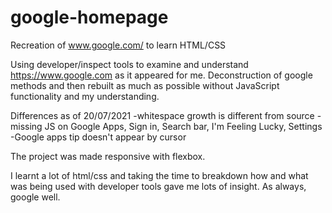 # google-homepage
Recreation of www.google.com/ to learn HTML/CSS

Using developer/inspect tools to examine and understand https://www.google.com as it appeared for me.
Deconstruction of google methods and then rebuilt as much as possible without JavaScript functionality and my understanding.

Differences as of 20/07/2021
-whitespace growth is different from source
-missing JS on Google Apps, Sign in, Search bar, I'm Feeling Lucky, Settings
-Google apps tip doesn't appear by cursor

The project was made responsive with flexbox.

I learnt a lot of html/css and taking the time to breakdown how and what was being used with developer tools gave me lots of insight.
As always, google well.

